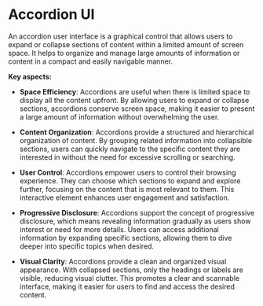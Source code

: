 # Accordion UI

An accordion user interface is a graphical control that allows users to expand or collapse sections of content within a limited amount of screen space. It helps to organize and manage large amounts of information or content in a compact and easily navigable manner.

**Key aspects:**

* **Space Efficiency**: Accordions are useful when there is limited space to display all the content upfront. By allowing users to expand or collapse sections, accordions conserve screen space, making it easier to present a large amount of information without overwhelming the user.

* **Content Organization**: Accordions provide a structured and hierarchical organization of content. By grouping related information into collapsible sections, users can quickly navigate to the specific content they are interested in without the need for excessive scrolling or searching.

* **User Control**: Accordions empower users to control their browsing experience. They can choose which sections to expand and explore further, focusing on the content that is most relevant to them. This interactive element enhances user engagement and satisfaction.

* **Progressive Disclosure**: Accordions support the concept of progressive disclosure, which means revealing information gradually as users show interest or need for more details. Users can access additional information by expanding specific sections, allowing them to dive deeper into specific topics when desired.

* **Visual Clarity**: Accordions provide a clean and organized visual appearance. With collapsed sections, only the headings or labels are visible, reducing visual clutter. This promotes a clear and scannable interface, making it easier for users to find and access the desired content.
